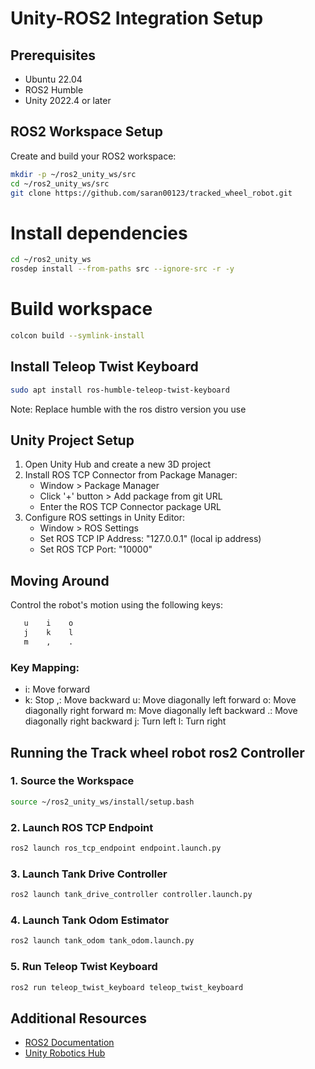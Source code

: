# Unity-ROS2 Integration Setup

## Prerequisites

* Ubuntu 22.04
* ROS2 Humble
* Unity 2022.4 or later

## ROS2 Workspace Setup

Create and build your ROS2 workspace:

```bash
mkdir -p ~/ros2_unity_ws/src
cd ~/ros2_unity_ws/src
git clone https://github.com/saran00123/tracked_wheel_robot.git
```

# Install dependencies
```bash
cd ~/ros2_unity_ws
rosdep install --from-paths src --ignore-src -r -y
```

# Build workspace
```bash
colcon build --symlink-install
```

## Install Teleop Twist Keyboard

```bash
sudo apt install ros-humble-teleop-twist-keyboard
```
Note: Replace humble with the ros distro version you use 
## Unity Project Setup

1. Open Unity Hub and create a new 3D project
2. Install ROS TCP Connector from Package Manager:
   * Window > Package Manager
   * Click '+' button > Add package from git URL
   * Enter the ROS TCP Connector package URL
3. Configure ROS settings in Unity Editor:
   * Window > ROS Settings
   * Set ROS TCP IP Address: "127.0.0.1" (local ip address)
   * Set ROS TCP Port: "10000"

## Moving Around

Control the robot's motion using the following keys:
```bash
   u    i    o
   j    k    l
   m    ,    .
```
### Key Mapping:

* i: Move forward
* k: Stop
,: Move backward
u: Move diagonally left forward
o: Move diagonally right forward
m: Move diagonally left backward
.: Move diagonally right backward
j: Turn left
l: Turn right

## Running the Track wheel robot ros2 Controller

### 1. Source the Workspace

```bash
source ~/ros2_unity_ws/install/setup.bash
```

### 2. Launch ROS TCP Endpoint

```bash
ros2 launch ros_tcp_endpoint endpoint.launch.py
```

### 3. Launch Tank Drive Controller

```bash
ros2 launch tank_drive_controller controller.launch.py
```

### 4. Launch Tank Odom Estimator

```bash
ros2 launch tank_odom tank_odom.launch.py
```

### 5. Run Teleop Twist Keyboard

```bash
ros2 run teleop_twist_keyboard teleop_twist_keyboard
```

## Additional Resources

* [ROS2 Documentation](https://docs.ros.org/en/humble/)
* [Unity Robotics Hub](https://github.com/Unity-Technologies/Unity-Robotics-Hub)
